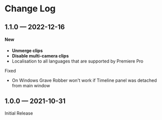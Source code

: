 # Change Log

## 1.1.0 — 2022-12-16

#### New

* **Unmerge clips**
* **Disable multi-camera clips**
* Localisation to all languages that are supported by Premiere Pro

Fixed

* On Windows Grave Robber won't work if Timeline panel was detached from main window

## 1.0.0 — 2021-10-31

Initial Release
